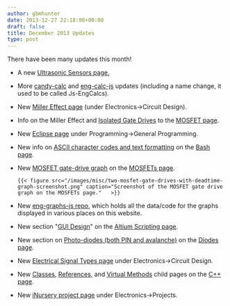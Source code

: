 ```yaml
---
author: gbmhunter
date: 2013-12-27 22:18:00+00:00
draft: false
title: December 2013 Updates
type: post
---
```


There have been many updates this month!

* A new [Ultrasonic Sensors page.](/electronics/components/ultrasonic-sensors)

* More [candy-calc](https://github.com/gbmhunter/candy-calc) and [eng-calc-js](https://github.com/gbmhunter/eng-calcs-js) updates (including a name change, it used to be called Js-EngCalcs).

* New [Miller Effect page](/electronics/circuit-design/miller-effect) (under Electronics->Circuit Design).

* Info on the Miller Effect and [Isolated Gate Drives](/electronics/components/transistors/mosfets/#isolated-gate-drives) to the [MOSFET page](/electronics/components/transistors/mosfets/).

* New [Eclipse page](/programming/general/eclipse) under Programming->General Programming.

* New info on [ASCII character codes and text formatting](/programming/languages/bash#formatting-terminal-text) on the [Bash page](/programming/languages/bash).

* New [MOSFET gate-drive graph](/electronics/components/transistors/mosfets/#dead-time) on the [MOSFETs page](/electronics/components/transistors/mosfets/).  

      {{< figure src="/images/misc/two-mosfet-gate-drives-with-deadtime-graph-screenshot.png" caption="Screenshot of the MOSFET gate drive graph on the MOSFETs page."   >}}
      
* New [eng-graphs-js repo](https://github.com/gbmhunter/eng-graphs-js), which holds all the data/code for the graphs displayed in various places on this website.

* New section "[GUI Design](/electronics/general/altium/altium-scripting-and-using-the-api#gui-design)" on the [Altium Scripting page](/electronics/general/altium/altium-scripting-and-using-the-api).

* New section on [Photo-diodes (both PIN and avalanche)](/electronics/components/diodes#photo-diodes) on the [Diodes page](/electronics/components/diodes).

* New [Electrical Signal Types page](/electronics/circuit-design/electrical-signal-types) under Electronics->Circuit Design.

* New [Classes](/programming/languages/c-plus-plus/classes), [References](/programming/languages/c-plus-plus/references), and [Virtual Methods](/programming/languages/c-plus-plus/virtual-methods) child pages on the [C++ page](/programming/languages/c-plus-plus).

* New [iNursery project page](/electronics/projects/inursery) under Electronics->Projects.
